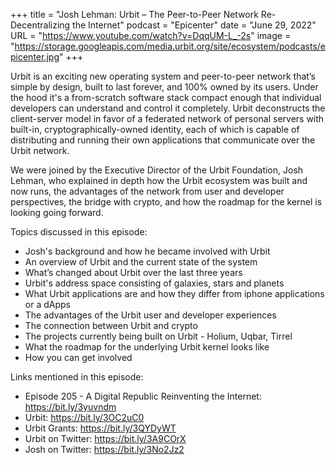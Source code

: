 +++
title = "Josh Lehman: Urbit – The Peer-to-Peer Network Re-Decentralizing the Internet"
podcast = "Epicenter"
date = "June 29, 2022"
URL = "https://www.youtube.com/watch?v=DqqUM-L_-2s"
image = "https://storage.googleapis.com/media.urbit.org/site/ecosystem/podcasts/epicenter.jpg"
+++

Urbit is an exciting new operating system and peer-to-peer network that’s simple by design, built to last forever, and 100% owned by its users. Under the hood it's a from-scratch software stack compact enough that individual developers can understand and control it completely. Urbit deconstructs the client-server model in favor of a federated network of personal servers with built-in, cryptographically-owned identity, each of which is capable of distributing and running their own applications that communicate over the Urbit network. 

We were joined by the Executive Director of the Urbit Foundation, Josh Lehman, who explained in depth how the Urbit ecosystem was built and now runs, the advantages of the network from user and developer perspectives, the bridge with crypto, and how the roadmap for the kernel is looking going forward.

Topics discussed in this episode:
- Josh's background and how he became involved with Urbit
- An overview of Urbit and the current state of the system
- What’s changed about Urbit over the last three years
- Urbit's address space consisting of galaxies, stars and planets
- What Urbit applications are and how they differ from iphone applications or a dApps
- The advantages of the Urbit user and developer experiences
- The connection between Urbit and crypto
- The projects currently being built on Urbit - Holium, Uqbar, Tirrel
- What the roadmap for the underlying Urbit kernel looks like
- How you can get involved

Links mentioned in this episode: 
- Episode 205 - A Digital Republic Reinventing the Internet: https://bit.ly/3yuvndm
- Urbit: https://bit.ly/3OC2uC0
- Urbit Grants: https://bit.ly/3QYDyWT
- Urbit on Twitter: https://bit.ly/3A9COrX
- Josh on Twitter: https://bit.ly/3No2Jz2
